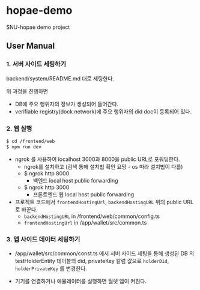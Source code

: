 # hopae-demo

SNU-hopae demo project

## User Manual

### 1. 서버 사이드 세팅하기

backend/system/README.md 대로 세팅한다.

위 과정을 진행하면

- DB에 주요 행위자의 정보가 생성되어 들어간다.
- verifiable registry(dock network)에 주요 행위자의 did doc이 등록되어 있다.

### 2. 웹 실행

```bash
$ cd /frontend/web
$ npm run dev
```

- ngrok 를 사용하여 localhost 3000과 8000을 public URL로 포워딩한다.
  - ngrok를 설치하고 (검색 통해 설치법 확인 요망 - os 따라 설치법이 다름)
  - $ ngrok http 8000
    - 백엔드 local host public forwarding
  - $ ngrok http 3000
    - 프론트엔드 웹 local host public forwarding
- 프로젝트 코드에서 `frontendHostingUrl`, `backendHostingURL` 위의 public URL로 바꾼다.
  - `backendHostingURL` in /frontend/web/common/config.ts
  - `frontendHostingUrl` in /app/wallet/src/common.ts

### 3. 앱 사이드 데이터 세팅하기

- /app/wallet/src/common/const.ts 에서 서버 사이드 세팅을 통해 생성된 DB 의 testHolderEntity 테이블의 did, privateKey 칼럼 값으로 `holderDid`, `holderPrivateKey` 를 변경한다.

- 기기를 연결하거나 에뮬레이터를 실행하면 월렛 앱이 켜진다.
